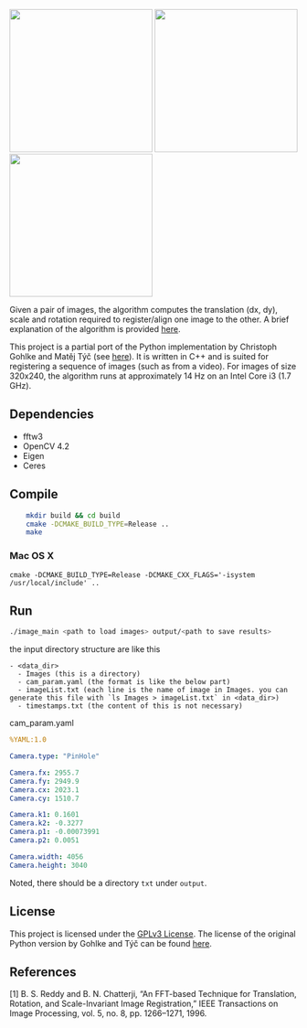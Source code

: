 <p float="left">
  <img src="docs/im0.jpg" width="250" />
  <img src="docs/im1.jpg" width="250" /> 
  <img src="docs/overlay_image.png" width="250" />
</p>

Given a pair of images, the algorithm computes the translation (dx, dy), scale and rotation required to register/align one image to the other.
A brief explanation of the algorithm is provided [here](https://sthoduka.github.io/imreg_fmt/docs/overall-pipeline/).

This project is a partial port of the Python implementation by Christoph Gohlke and Matěj Týč (see [here](https://github.com/matejak/imreg_dft)).
It is written in C++ and is suited for registering a sequence of images (such as from a video).
For images of size 320x240, the algorithm runs at approximately 14 Hz on an Intel Core i3 (1.7 GHz).

## Dependencies
* fftw3
* OpenCV 4.2
* Eigen
* Ceres

## Compile
```bash
    mkdir build && cd build
    cmake -DCMAKE_BUILD_TYPE=Release ..
    make
```
### Mac OS X
  `cmake -DCMAKE_BUILD_TYPE=Release -DCMAKE_CXX_FLAGS='-isystem /usr/local/include' ..`

## Run
```bash
./image_main <path to load images> output/<path to save results>
```
the input directory structure are like this
```
- <data_dir>
  - Images (this is a directory)
  - cam_param.yaml (the format is like the below part)
  - imageList.txt (each line is the name of image in Images. you can generate this file with `ls Images > imageList.txt` in <data_dir>)
  - timestamps.txt (the content of this is not necessary)
```
cam_param.yaml
```yaml
%YAML:1.0

Camera.type: "PinHole"

Camera.fx: 2955.7
Camera.fy: 2949.9
Camera.cx: 2023.1
Camera.cy: 1510.7

Camera.k1: 0.1601
Camera.k2: -0.3277
Camera.p1: -0.00073991
Camera.p2: 0.0051

Camera.width: 4056
Camera.height: 3040
```
Noted, there should be a directory `txt` under `output`.


License
-------
This project is licensed under the [GPLv3 License](LICENSE). The license of the original Python version by Gohlke and Týč can be found [here](LICENSE-ORIGINAL).

References
----------
[1] B. S. Reddy and B. N. Chatterji, “An FFT-based Technique for Translation,
Rotation, and Scale-Invariant Image Registration,” IEEE Transactions on Image Processing, vol. 5, no. 8, pp. 1266–1271, 1996.
